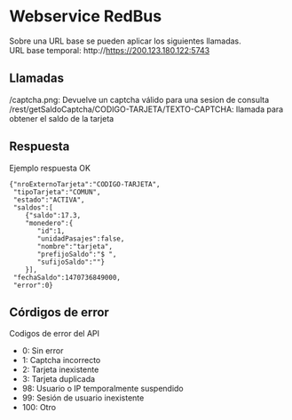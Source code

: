# Webservice RedBus
Sobre una URL base se pueden aplicar los siguientes llamadas.  
URL base temporal: http://https://200.123.180.122:5743

## Llamadas
/captcha.png: Devuelve un captcha válido para una sesion de consulta  
/rest/getSaldoCaptcha/CODIGO-TARJETA/TEXTO-CAPTCHA: llamada para obtener el saldo de la tarjeta  

## Respuesta
Ejemplo respuesta OK
```
{"nroExternoTarjeta":"CODIGO-TARJETA",
 "tipoTarjeta":"COMUN",
 "estado":"ACTIVA",
 "saldos":[
    {"saldo":17.3,
    "monedero":{
       "id":1,
       "unidadPasajes":false,
       "nombre":"tarjeta",
       "prefijoSaldo":"$ ",
       "sufijoSaldo":""}
    }],
 "fechaSaldo":1470736849000,
 "error":0}
```

## Córdigos de error
Codigos de error del API
 - 0: Sin error
 - 1: Captcha incorrecto
 - 2: Tarjeta inexistente
 - 3: Tarjeta duplicada
 - 98: Usuario o IP temporalmente suspendido
 - 99: Sesión de usuario inexistente
 - 100: Otro
